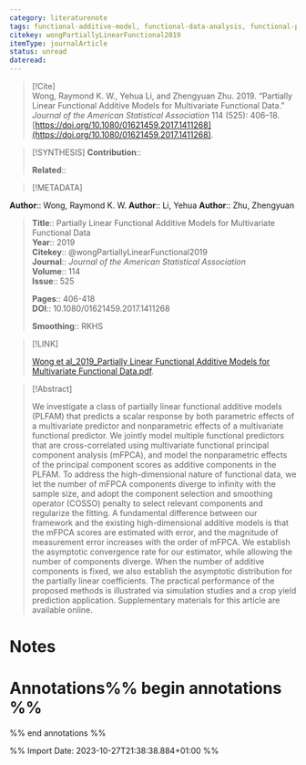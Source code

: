 ```yaml
---
category: literaturenote
tags: functional-additive-model, functional-data-analysis, functional-principal-components, reproducing-kernel-hilbert-space, smoothing-splines
citekey: wongPartiallyLinearFunctional2019
itemType: journalArticle
status: unread  
dateread:  
---
```


> [!Cite]  
> Wong, Raymond K. W., Yehua Li, and Zhengyuan Zhu. 2019. “Partially Linear Functional Additive Models for Multivariate Functional Data.” _Journal of the American Statistical Association_ 114 (525): 406–18. [https://doi.org/10.1080/01621459.2017.1411268](https://doi.org/10.1080/01621459.2017.1411268).

> [!SYNTHESIS] 
>**Contribution**::
>
>**Related**:: 
>

> [!METADATA]  
>
**Author**:: Wong, Raymond K. W.
**Author**:: Li, Yehua
**Author**:: Zhu, Zhengyuan<br>
> **Title**:: Partially Linear Functional Additive Models for Multivariate Functional Data    
> **Year**:: 2019     
> **Citekey**:: @wongPartiallyLinearFunctional2019    
>**Journal**:: *Journal of the American Statistical Association*    
>**Volume**:: 114    
>**Issue**:: 525     
>    
>    
>     
> **Pages**:: 406-418    
>**DOI**:: 10.1080/01621459.2017.1411268    
>
>**Smoothing**:: RKHS

> [!LINK] 
>
> [Wong et al_2019_Partially Linear Functional Additive Models for Multivariate Functional Data.pdf](file:///Users/steven/Library/CloudStorage/GoogleDrive-steven.golovkine@ul.ie/My%20Drive/bibliography/Journal%20of%20the%20American%20Statistical%20Association/2019/Wong%20et%20al_2019_Partially%20Linear%20Functional%20Additive%20Models%20for%20Multivariate%20Functional%20Data.pdf).

>[!Abstract]
>
>We investigate a class of partially linear functional additive models (PLFAM) that predicts a scalar response by both parametric effects of a multivariate predictor and nonparametric effects of a multivariate functional predictor. We jointly model multiple functional predictors that are cross-correlated using multivariate functional principal component analysis (mFPCA), and model the nonparametric effects of the principal component scores as additive components in the PLFAM. To address the high-dimensional nature of functional data, we let the number of mFPCA components diverge to infinity with the sample size, and adopt the component selection and smoothing operator (COSSO) penalty to select relevant components and regularize the fitting. A fundamental difference between our framework and the existing high-dimensional additive models is that the mFPCA scores are estimated with error, and the magnitude of measurement error increases with the order of mFPCA. We establish the asymptotic convergence rate for our estimator, while allowing the number of components diverge. When the number of additive components is fixed, we also establish the asymptotic distribution for the partially linear coefficients. The practical performance of the proposed methods is illustrated via simulation studies and a crop yield prediction application. Supplementary materials for this article are available online.
>>


# Notes<br>
# Annotations%% begin annotations %%  
 
  
%% end annotations %%

%% Import Date: 2023-10-27T21:38:38.884+01:00 %%
